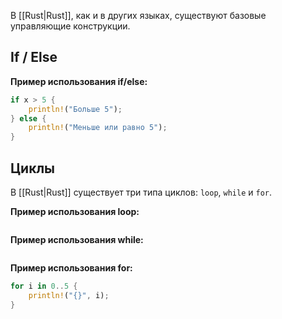 В [[Rust|Rust]], как и в других языках, существуют базовые управляющие конструкции.

## If / Else

**Пример использования if/else:**

```Rust
if x > 5 {
    println!("Больше 5");
} else {
    println!("Меньше или равно 5");
}
```

## Циклы

В [[Rust|Rust]] существует три типа циклов: `loop`, `while` и `for`.

**Пример использования loop:**

```Rust

```

**Пример использования while:**

```Rust

```

**Пример использования for:**

```Rust
for i in 0..5 {
    println!("{}", i);
}
```